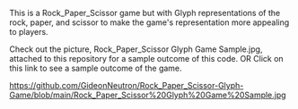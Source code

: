This is a Rock_Paper_Scissor game but with Glyph representations of the rock, paper, and scissor 
to make the game's representation more appealing to players.

Check out the picture, Rock_Paper_Scissor Glyph Game Sample.jpg, attached to this repository for a sample outcome of this code.
OR
Click on this link to see a sample outcome of the game.

https://github.com/GideonNeutron/Rock_Paper_Scissor-Glyph-Game/blob/main/Rock_Paper_Scissor%20Glyph%20Game%20Sample.jpg
